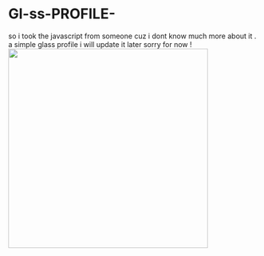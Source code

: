 # Gl-ss-PROFILE-
so i took the javascript from someone cuz i dont know much more about it . a simple glass profile 
i will update it later
sorry for now !
<img src="https://media.giphy.com/media/qgQUggAC3Pfv687qPC/giphy.gif" width="400" height="400" />
